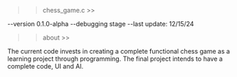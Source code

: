 >> chess_game.c >>

--version 0.1.0-alpha
--debugging stage
--last update: 12/15/24

>> about >>

  The current code invests in creating a complete functional chess game as a learning project through programming.
  The final project intends to have a complete code, UI and AI.
